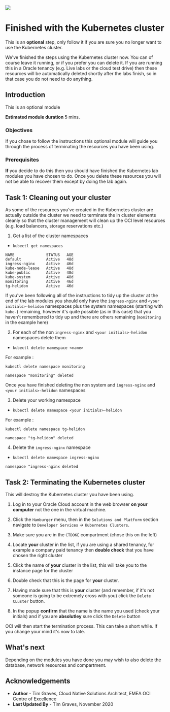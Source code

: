 ![](../../../common/images/customer.logo2.png)

# Finished with the Kubernetes cluster

This is an **optional** step, only follow it if you are sure you no longer want to use the Kubernetes cluster.

We've finished the steps using the Kubernetes cluster now. You can of course leave it running, or if you prefer you can delete it. If you are running this in a Oracle tenancy (e.g. Live labs or the cloud test drive) then these resources will be automatically deleted shortly after the labs finish, so in that case you do not need to do anything.

## Introduction

This is an optional module

**Estimated module duration** 5 mins.

### Objectives

If you chose to follow the instructions this optional module will guide you through the process of terminating the resources you have been using.

### Prerequisites

**If** you decide to do this then you should have finished the Kubernetes lab modules you have chosen to do. Once you delete these resources you will not be able to recover them except by doing the lab again.

## Task 1: Cleaning out your cluster

As some of the resources you've created in the Kubernetes cluster are actually outside the cluster we need to terminate the in cluster elements cleanly so that the cluster management will clean up the OCI level resources (e.g. load balancers, storage reservations etc.)

  1. Get a list of the cluster namespaces
  
  - `kubectl get namespaces`
  
  ```
NAME              STATUS   AGE
default           Active   48d
ingress-nginx     Active   46d
kube-node-lease   Active   48d
kube-public       Active   48d
kube-system       Active   48d
monitoring        Active   46d
tg-helidon        Active   46d
```

If you've been following all of the instructions to tidy up the cluster at the end of the lab modules you should only have the `ingress-nginx` and `<your initials>-helidon` namespaces plus the system namespaces (starting with `kube-`) remaining, however it's quite possible (as in this case) that you haven't remembered to tidy up and there are others remaining (`monitoring` in the example here)

  2. For each of the non `ingress-nginx` and  `<your initials>-helidon` namespaces delete them
  
  - `kubectl delete namespace <name>`
  
  For example :
  
  `kubectl delete namespace monitoring`

  ```
namespace "monitoring" deleted  
```

Once you have finished deleting the non system and `ingress-nginx` and  `<your initials>-helidon` namespaces

  3. Delete your working namespace
  
  - `kubectl delete namespace <your initials>-helidon`
  
  For example :
  
  `kubectl delete namespace tg-helidon`

  ```
namespace "tg-helidon" deleted  
```

  4. Delete the `ingress-nginx` namespace
  
  - `kubectl delete namespace ingress-nginx`

  ```
namespace "ingress-nginx deleted  
```

## Task 2: Terminating the Kubernetes cluster

This will destroy the Kubernetes cluster you have been using.

  1. Log in to your Oracle Cloud account in the web browser **on your computer** not the one in the virtual machine.
  
  2. Click the `Hamburger` menu, then in the `Solutions and Platform` section navigate to `Developer Services` -> `Kubernetes Clusters`.
  
  3. Make sure you are in the `CTDOKE` compartment (chose this on the left)
  
  4. Locate **your** cluster in the list, if you are using a shared tenancy, for example a company paid tenancy then **double check** that you have chosen the right cluster
  
  5. Click the name of **your** cluster in the list, this will take you to the instance page for the cluster
  
  6. Double check that this is the page for **your** cluster.
  
  7. Having made sure that this is **your** cluster (and remember, if it's not someone is going to be extremely cross with you) click the `Delete CLuster` button.
 
  8. In the popup **confirm** that the name is the name you used (check your initials) and if you are **absolutley** sure click the `Delete` button
  
OCI will then start the termination process. This can take a short while. If you change your mind it's now to late.

## What's next

Depending on the modules you have done you may wish to also delete the database, network resources and compartment.

## Acknowledgements

* **Author** - Tim Graves, Cloud Native Solutions Architect, EMEA OCI Centre of Excellence
* **Last Updated By** - Tim Graves, November 2020

